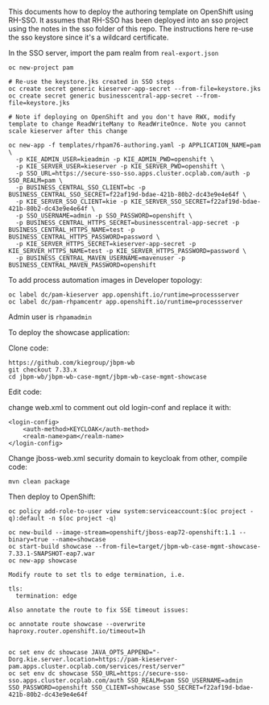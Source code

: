 This documents how to deploy the authoring template on OpenShift using RH-SSO. It assumes
that RH-SSO has been deployed into an sso project using the notes in the sso folder of
this repo. The instructions here re-use the sso keystore since it's a wildcard certificate.

In the SSO server, import the pam realm from ```real-export.json```

```
oc new-project pam

# Re-use the keystore.jks created in SSO steps
oc create secret generic kieserver-app-secret --from-file=keystore.jks
oc create secret generic businesscentral-app-secret --from-file=keystore.jks

# Note if deploying on OpenShift and you don't have RWX, modify template to change ReadWriteMany to ReadWriteOnce. Note you cannot scale kieserver after this change

oc new-app -f templates/rhpam76-authoring.yaml -p APPLICATION_NAME=pam \
  -p KIE_ADMIN_USER=kieadmin -p KIE_ADMIN_PWD=openshift \
  -p KIE_SERVER_USER=kieserver -p KIE_SERVER_PWD=openshift \
  -p SSO_URL=https://secure-sso-sso.apps.cluster.ocplab.com/auth -p SSO_REALM=pam \
  -p BUSINESS_CENTRAL_SSO_CLIENT=bc -p BUSINESS_CENTRAL_SSO_SECRET=f22af19d-bdae-421b-80b2-dc43e9e4e64f \
  -p KIE_SERVER_SSO_CLIENT=kie -p KIE_SERVER_SSO_SECRET=f22af19d-bdae-421b-80b2-dc43e9e4e64f \
  -p SSO_USERNAME=admin -p SSO_PASSWORD=openshift \
  -p BUSINESS_CENTRAL_HTTPS_SECRET=businesscentral-app-secret -p BUSINESS_CENTRAL_HTTPS_NAME=test -p BUSINESS_CENTRAL_HTTPS_PASSWORD=password \
  -p KIE_SERVER_HTTPS_SECRET=kieserver-app-secret -p KIE_SERVER_HTTPS_NAME=test -p KIE_SERVER_HTTPS_PASSWORD=password \
  -p BUSINESS_CENTRAL_MAVEN_USERNAME=mavenuser -p BUSINESS_CENTRAL_MAVEN_PASSWORD=openshift

```

To add process automation images in Developer topology:

```
oc label dc/pam-kieserver app.openshift.io/runtime=processserver
oc label dc/pam-rhpamcentr app.openshift.io/runtime=processserver
```

Admin user is ```rhpamadmin```

To deploy the showcase application:

Clone code:

```
https://github.com/kiegroup/jbpm-wb
git checkout 7.33.x
cd jbpm-wb/jbpm-wb-case-mgmt/jbpm-wb-case-mgmt-showcase
```

Edit code:

change web.xml to comment out old login-conf and replace it with:

    <login-config>
        <auth-method>KEYCLOAK</auth-method>
        <realm-name>pam</realm-name>
    </login-config>

Change jboss-web.xml security domain to keycloak from other, compile code:

```
mvn clean package
```

Then deploy to OpenShift:

```
oc policy add-role-to-user view system:serviceaccount:$(oc project -q):default -n $(oc project -q)

oc new-build --image-stream=openshift/jboss-eap72-openshift:1.1 --binary=true --name=showcase
oc start-build showcase --from-file=target/jbpm-wb-case-mgmt-showcase-7.33.1-SNAPSHOT-eap7.war
oc new-app showcase

Modify route to set tls to edge termination, i.e.

tls:
  termination: edge

Also annotate the route to fix SSE timeout issues:

oc annotate route showcase --overwrite haproxy.router.openshift.io/timeout=1h


oc set env dc showcase JAVA_OPTS_APPEND="-Dorg.kie.server.location=https://pam-kieserver-pam.apps.cluster.ocplab.com/services/rest/server"
oc set env dc showcase SSO_URL=https://secure-sso-sso.apps.cluster.ocplab.com/auth SSO_REALM=pam SSO_USERNAME=admin SSO_PASSWORD=openshift SSO_CLIENT=showcase SSO_SECRET=f22af19d-bdae-421b-80b2-dc43e9e4e64f

```
